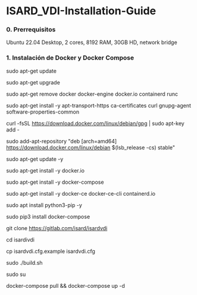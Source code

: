 # ISARD_VDI-Installation-Guide

### 0. Prerrequisitos

Ubuntu 22.04 Desktop, 2 cores, 8192 RAM, 30GB HD, network bridge

### 1. Instalación de Docker y Docker Compose

sudo apt-get update

sudo apt-get upgrade

sudo apt-get remove docker docker-engine docker.io containerd runc

sudo apt-get install -y apt-transport-https ca-certificates curl gnupg-agent software-properties-common

curl -fsSL https://download.docker.com/linux/debian/gpg | sudo apt-key add -

sudo add-apt-repository "deb [arch=amd64] https://download.docker.com/linux/debian $(lsb_release -cs) stable"

sudo apt-get update -y

sudo apt-get install -y docker.io

sudo apt-get install -y docker-compose

sudo apt-get install -y docker-ce docker-ce-cli containerd.io

sudo apt install python3-pip -y

sudo pip3 install docker-compose

git clone https://gitlab.com/isard/isardvdi

cd isardivdi

cp isardvdi.cfg.example isardvdi.cfg

sudo ./build.sh 

sudo su

docker-compose pull && docker-compose up -d

